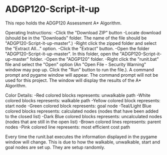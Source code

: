 # ADGP120-Script-it-up
This repo holds the ADGP120 Assessment A* Algorithm.

Operating Instructions:
-Click the "Download ZIP" button
-Locate download (should be in the "Downloads" folder. The name of the file should be "ADGP120-Script-it-up-master".)
-Right click the zipped folder and select the "Extract All..." option.
-Click the "Extract" button.
-Open the folder "ADGP120-Script-it-up-master". In this folder, open the "ADGP120-Script-it-up-master" folder.
-Open the "ADGP120" folder.
-Right click the "runit.bat" file and select the "Open" option (An "Open File - Security Warning" window may pop
up. Click the "Run" button to run the file.). A command prompt and pygame window will appear. The command prompt will
not be used for this project. The window will display the results of the A* Algorithm.

Color Details:
-Red colored blocks represents: unwalkable path
-White colored blocks represents: walkable path
-Yellow colored block represents: start node
-Green colored block represents: goal node
-Teal/Light Blue colored blocks represents: calculated nodes (nodes that have been added to the closed list)
-Dark Blue colored blocks represents: uncalculated nodes (nodes that are still in the open list)
-Brown colored lines represents: parent nodes
-Pink colored line represents: most efficient cost path

Every time the runit.bat executes the information displayed in the pygame window will change. This is due to how the walkable, unwalkable, start and goal nodes are set up. They are setup randomly.
